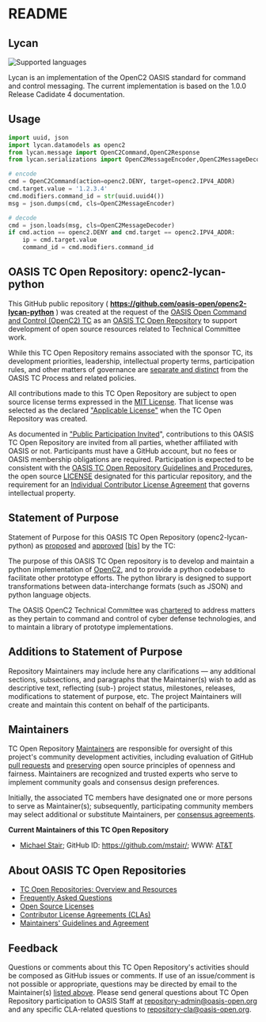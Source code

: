 <div>
<h1>README</h1>

## Lycan
![Supported languages](https://img.shields.io/badge/python-2.7%2C%203.6-blue.svg)

Lycan is an implementation of the OpenC2 OASIS standard for command and control messaging. 
The current implementation is based on the 1.0.0 Release Cadidate 4 documentation. 

## Usage

```python
import uuid, json
import lycan.datamodels as openc2
from lycan.message import OpenC2Command,OpenC2Response
from lycan.serializations import OpenC2MessageEncoder,OpenC2MessageDecoder

# encode
cmd = OpenC2Command(action=openc2.DENY, target=openc2.IPV4_ADDR)
cmd.target.value = '1.2.3.4'
cmd.modifiers.command_id = str(uuid.uuid4())
msg = json.dumps(cmd, cls=OpenC2MessageEncoder)

# decode
cmd = json.loads(msg, cls=OpenC2MessageDecoder)
if cmd.action == openc2.DENY and cmd.target == openc2.IPV4_ADDR:
    ip = cmd.target.value
    command_id = cmd.modifiers.command_id
```

<div>
<h2><a id="readme-general">OASIS TC Open Repository: openc2-lycan-python</a></h2>

<p>This GitHub public repository ( <b><a href="https://github.com/oasis-open/openc2-lycan-python">https://github.com/oasis-open/openc2-lycan-python</a></b> ) was created at the request of the <a href="https://www.oasis-open.org/committees/openc2/">OASIS Open Command and Control (OpenC2) TC</a> as an <a href="https://www.oasis-open.org/resources/open-repositories/">OASIS TC Open Repository</a> to support development of open source resources related to Technical Committee work.</p>

<p>While this TC Open Repository remains associated with the sponsor TC, its development priorities, leadership, intellectual property terms, participation rules, and other matters of governance are <a href="https://github.com/oasis-open/openc2-lycan-python/blob/master/CONTRIBUTING.md#governance-distinct-from-oasis-tc-process">separate and distinct</a> from the OASIS TC Process and related policies.</p>

<p>All contributions made to this TC Open Repository are subject to open source license terms expressed in the <a href="https://www.oasis-open.org/sites/www.oasis-open.org/files/MIT-License.txt">MIT License</a>.  That license was selected as the declared <a href="https://www.oasis-open.org/resources/open-repositories/licenses">"Applicable License"</a> when the TC Open Repository was created.</p>

<p>As documented in <a href="https://github.com/oasis-open/openc2-lycan-python/blob/master/CONTRIBUTING.md#public-participation-invited">"Public Participation Invited</a>", contributions to this OASIS TC Open Repository are invited from all parties, whether affiliated with OASIS or not.  Participants must have a GitHub account, but no fees or OASIS membership obligations are required.  Participation is expected to be consistent with the <a href="https://www.oasis-open.org/policies-guidelines/open-repositories">OASIS TC Open Repository Guidelines and Procedures</a>, the open source <a href="https://github.com/oasis-open/openc2-lycan-python/blob/master/LICENSE">LICENSE</a> designated for this particular repository, and the requirement for an <a href="https://www.oasis-open.org/resources/open-repositories/cla/individual-cla">Individual Contributor License Agreement</a> that governs intellectual property.</p>

</div>

<div>
<h2><a id="purposeStatement">Statement of Purpose</a></h2>

<p>Statement of Purpose for this OASIS TC Open Repository (openc2-lycan-python) as <a href="https://lists.oasis-open.org/archives/openc2/201802/msg00006.html">proposed</a> and <a href="https://lists.oasis-open.org/archives/openc2/201803/msg00007.html">approved</a> [<a href="https://lists.oasis-open.org/archives/openc2/201803/msg00023.html">bis</a>] by the TC:</p>

<p>The purpose of this OASIS TC Open repository is to develop and maintain a python implementation of <a href="http://docs.oasis-open.org/openc2/">OpenC2</a>, and to provide a python codebase to facilitate other prototype efforts.  The python library is designed to support transformations between data-interchange formats (such as JSON) and python language objects.</p>

<p>The OASIS OpenC2 Technical Committee was <a href="https://www.oasis-open.org/committees/openc2/charter.php">chartered</a> to address matters as they pertain to command and control of cyber defense technologies, and to maintain a library of prototype implementations.</p>

</div>

<div><h2><a id="purposeClarifications">Additions to Statement of Purpose</a></h2>

<p>Repository Maintainers may include here any clarifications &mdash; any additional sections, subsections, and paragraphs that the Maintainer(s) wish to add as descriptive text, reflecting (sub-) project status, milestones, releases, modifications to statement of purpose, etc.  The project Maintainers will create and maintain this content on behalf of the participants.</p>
</div>

<div>
<h2><a id="maintainers">Maintainers</a></h2>

<p>TC Open Repository <a href="https://www.oasis-open.org/resources/open-repositories/maintainers-guide">Maintainers</a> are responsible for oversight of this project's community development activities, including evaluation of GitHub <a href="https://github.com/oasis-open/openc2-lycan-python/blob/master/CONTRIBUTING.md#fork-and-pull-collaboration-model">pull requests</a> and <a href="https://www.oasis-open.org/policies-guidelines/open-repositories#repositoryManagement">preserving</a> open source principles of openness and fairness. Maintainers are recognized and trusted experts who serve to implement community goals and consensus design preferences.</p>

<p>Initially, the associated TC members have designated one or more persons to serve as Maintainer(s); subsequently, participating community members may select additional or substitute Maintainers, per <a href="https://www.oasis-open.org/resources/open-repositories/maintainers-guide#additionalMaintainers">consensus agreements</a>.</p>

<p><b><a id="currentMaintainers">Current Maintainers of this TC Open Repository</a></b></p>

<ul>
<li><a href="mailto:mstair@att.com">Michael Stair</a>; GitHub ID: <a href="https://github.com/mstair/">https://github.com/mstair/</a>; WWW: <a href="https://www.att.com/">AT&amp;T</a></li>
</ul>

</div>

<div><h2><a id="aboutOpenRepos">About OASIS TC Open Repositories</a></h2>

<p><ul>
<li><a href="https://www.oasis-open.org/resources/open-repositories/">TC Open Repositories: Overview and Resources</a></li>
<li><a href="https://www.oasis-open.org/resources/open-repositories/faq">Frequently Asked Questions</a></li>
<li><a href="https://www.oasis-open.org/resources/open-repositories/licenses">Open Source Licenses</a></li>
<li><a href="https://www.oasis-open.org/resources/open-repositories/cla">Contributor License Agreements (CLAs)</a></li>
<li><a href="https://www.oasis-open.org/resources/open-repositories/maintainers-guide">Maintainers' Guidelines and Agreement</a></li>
</ul></p>

</div>

<div><h2><a id="feedback">Feedback</a></h2>

<p>Questions or comments about this TC Open Repository's activities should be composed as GitHub issues or comments. If use of an issue/comment is not possible or appropriate, questions may be directed by email to the Maintainer(s) <a href="#currentMaintainers">listed above</a>.  Please send general questions about TC Open Repository participation to OASIS Staff at <a href="mailto:repository-admin@oasis-open.org">repository-admin@oasis-open.org</a> and any specific CLA-related questions to <a href="mailto:repository-cla@oasis-open.org">repository-cla@oasis-open.org</a>.</p>

</div></div>
